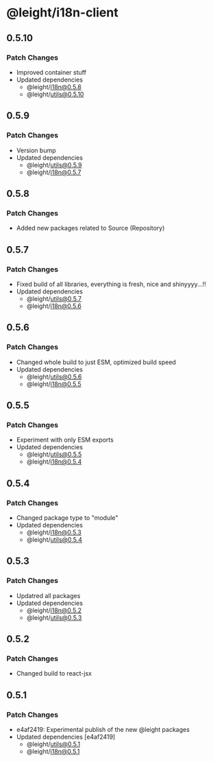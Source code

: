 # @leight/i18n-client

## 0.5.10

### Patch Changes

- Improved container stuff
- Updated dependencies
  - @leight/i18n@0.5.8
  - @leight/utils@0.5.10

## 0.5.9

### Patch Changes

- Version bump
- Updated dependencies
  - @leight/utils@0.5.9
  - @leight/i18n@0.5.7

## 0.5.8

### Patch Changes

- Added new packages related to Source (Repository)

## 0.5.7

### Patch Changes

- Fixed build of all libraries, everything is fresh, nice and shinyyyy...!!
- Updated dependencies
  - @leight/utils@0.5.7
  - @leight/i18n@0.5.6

## 0.5.6

### Patch Changes

- Changed whole build to just ESM, optimized build speed
- Updated dependencies
  - @leight/utils@0.5.6
  - @leight/i18n@0.5.5

## 0.5.5

### Patch Changes

- Experiment with only ESM exports
- Updated dependencies
  - @leight/utils@0.5.5
  - @leight/i18n@0.5.4

## 0.5.4

### Patch Changes

- Changed package type to "module"
- Updated dependencies
  - @leight/i18n@0.5.3
  - @leight/utils@0.5.4

## 0.5.3

### Patch Changes

- Updatred all packages
- Updated dependencies
  - @leight/i18n@0.5.2
  - @leight/utils@0.5.3

## 0.5.2

### Patch Changes

- Changed build to react-jsx

## 0.5.1

### Patch Changes

- e4af2419: Experimental publish of the new @leight packages
- Updated dependencies [e4af2419]
  - @leight/utils@0.5.1
  - @leight/i18n@0.5.1
